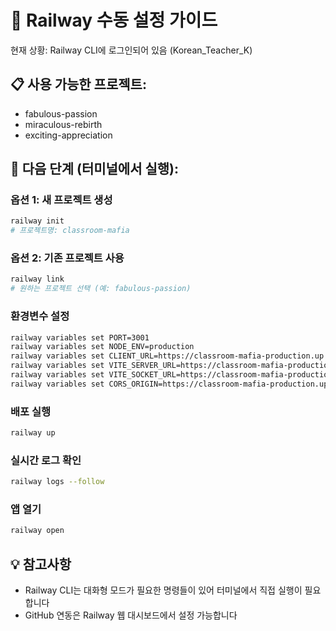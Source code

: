 # 🚄 Railway 수동 설정 가이드

현재 상황: Railway CLI에 로그인되어 있음 (Korean_Teacher_K)

## 📋 사용 가능한 프로젝트:
- fabulous-passion
- miraculous-rebirth  
- exciting-appreciation

## 🎯 다음 단계 (터미널에서 실행):

### 옵션 1: 새 프로젝트 생성
```bash
railway init
# 프로젝트명: classroom-mafia
```

### 옵션 2: 기존 프로젝트 사용
```bash
railway link
# 원하는 프로젝트 선택 (예: fabulous-passion)
```

### 환경변수 설정
```bash
railway variables set PORT=3001
railway variables set NODE_ENV=production
railway variables set CLIENT_URL=https://classroom-mafia-production.up.railway.app
railway variables set VITE_SERVER_URL=https://classroom-mafia-production.up.railway.app
railway variables set VITE_SOCKET_URL=https://classroom-mafia-production.up.railway.app
railway variables set CORS_ORIGIN=https://classroom-mafia-production.up.railway.app
```

### 배포 실행
```bash
railway up
```

### 실시간 로그 확인
```bash
railway logs --follow
```

### 앱 열기
```bash
railway open
```

## 💡 참고사항
- Railway CLI는 대화형 모드가 필요한 명령들이 있어 터미널에서 직접 실행이 필요합니다
- GitHub 연동은 Railway 웹 대시보드에서 설정 가능합니다